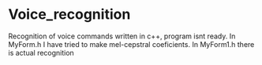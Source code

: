 # Voice_recognition
Recognition of voice commands written in c++, program isnt ready.
In MyForm.h I have tried to make mel-cepstral coeficients.
In MyForm1.h there is actual recognition
